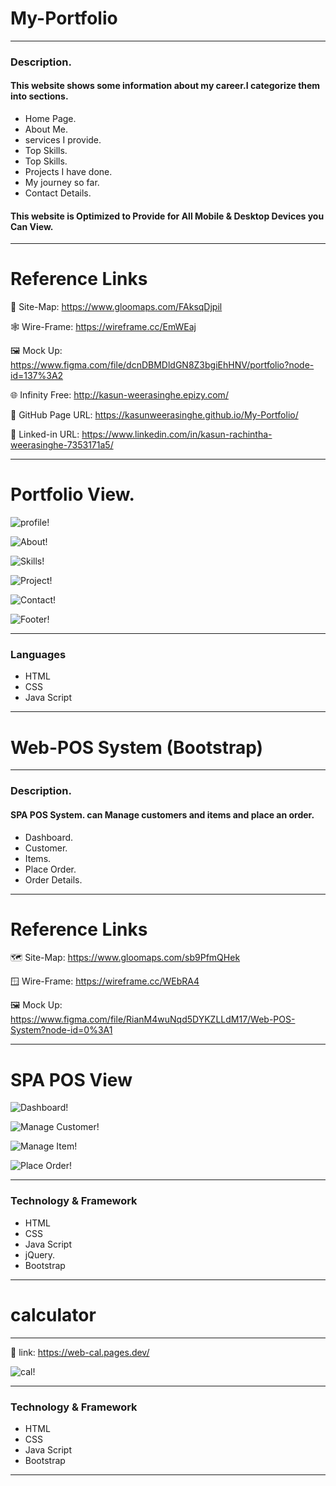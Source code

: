 # My-Portfolio

---
### Description.


#### This website shows some information about my career.I categorize them into sections.
* Home Page.
* About Me.
* services  I provide.
* Top Skills.
* Top Skills.
* Projects I have done.
* My journey so far.
* Contact Details.

#### This website is Optimized to Provide for All Mobile & Desktop Devices you Can View.

---

# Reference Links
📍 Site-Map:
https://www.gloomaps.com/FAksqDjpil

🕸️ Wire-Frame:
https://wireframe.cc/EmWEaj

️️🖼️ Mock Up:
https://www.figma.com/file/dcnDBMDldGN8Z3bgiEhHNV/portfolio?node-id=137%3A2

🌐 Infinity Free:
http://kasun-weerasinghe.epizy.com/

📃 GitHub Page URL:
https://kasunweerasinghe.github.io/My-Portfolio/

🔗 Linked-in URL:
https://www.linkedin.com/in/kasun-rachintha-weerasinghe-7353171a5/

---
# Portfolio View.

![profile!](assets/images/Projects/Portfolio/profile.png)

![About!](assets/images/Projects/Portfolio/About.png)

![Skills!](assets/images/Projects/Portfolio/Skills.png)

![Project!](assets/images/Projects/Portfolio/Projects.png)

![Contact!](assets/images/Projects/Portfolio/Contact.png)

![Footer!](assets/images/Projects/Portfolio/Footer.png)

---
### Languages

* HTML
* CSS
* Java Script
---

# Web-POS System (Bootstrap)

---
### Description.


#### SPA POS System. can Manage customers and items and place an order.
* Dashboard.
* Customer.
* Items.
* Place Order.
* Order Details.

---
# Reference Links

🗺️ Site-Map: https://www.gloomaps.com/sb9PfmQHek

🪟 Wire-Frame: https://wireframe.cc/WEbRA4

️️🖼️ Mock Up: https://www.figma.com/file/RianM4wuNqd5DYKZLLdM17/Web-POS-System?node-id=0%3A1

---
# SPA POS View

![Dashboard!](assignments/JS/SPA/assets/images/POS-System-ss/Dashboard.png)

![Manage Customer!]()

![Manage Item!]()

![Place Order!]()

---
### Technology & Framework

* HTML
* CSS
* Java Script
* jQuery.
* Bootstrap
---


# calculator


---
🔗 link: https://web-cal.pages.dev/

![cal!](assets/images/Web_Projects_ss/calculator/cal.png)

---
### Technology & Framework

* HTML
* CSS
* Java Script
* Bootstrap
---




